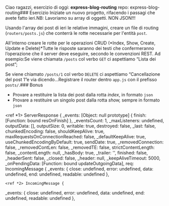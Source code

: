 Ciao ragazzi,
esercizio di oggi: **express-blog-routing**
repo: express-blog-routing### 
Esercizio
Iniziate un nuovo progetto, rifacendo i passagi che avete fatto ieri.NB: Lavoriamo su array di oggetti. NON JSON!!!

Usando l'array dei post di ieri le relative immagini, creare un file di routing (`routers/posts.js`) che conterrà le rotte necessarie per l'entità `post`.

All'interno creare le rotte per le operazioni CRUD (*Index, Show, Create, Update e Delete)*Tutte le risposte saranno dei testi che confermeranno l’operazione che il server deve eseguire, secondo le convenzioni REST.
Ad esempio:Se viene chiamata `/posts` col verbo `GET` ci aspettiamo “Lista dei post”;

Se viene chiamato `/posts/1` col verbo `DELETE` ci aspettiamo “Cancellazione del post 1”e via dicendo…Registrare il router dentro `app.js` con il prefisso `posts/`.###
 Bonus
 - Provare a restituire la lista dei post dalla rotta *index*, in formato `json`
- Provare a restituire un singolo post dalla rotta *show,* sempre in formato `json`


<ref *1> ServerResponse {
  _events: [Object: null prototype] { finish: [Function: bound resOnFinish] },
  _eventsCount: 1,
  _maxListeners: undefined,
  outputData: [],
  outputSize: 0,
  writable: true,
  destroyed: false,
  _last: false,
  chunkedEncoding: false,
  shouldKeepAlive: true,
  maxRequestsOnConnectionReached: false,
  _defaultKeepAlive: true,
  useChunkedEncodingByDefault: true,
  sendDate: true,
  _removedConnection: false,
  _removedContLen: false,
  _removedTE: false,
  strictContentLength: false,
  _contentLength: null,
  _hasBody: true,
  _trailer: '',
  finished: false,
  _headerSent: false,
  _closed: false,
  _header: null,
  _keepAliveTimeout: 5000,
  _onPendingData: [Function: bound updateOutgoingData],
  req: IncomingMessage {
    _events: {
      close: undefined,
      error: undefined,
      data: undefined,
      end: undefined,
      readable: undefined
    },


    <ref *2> IncomingMessage {
  _events: {
    close: undefined,
    error: undefined,
    data: undefined,
    end: undefined,
    readable: undefined
  },